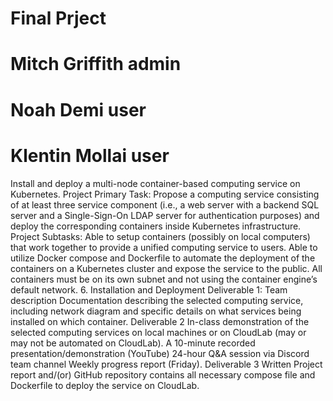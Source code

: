 # Final Prject

# Mitch Griffith  admin
# Noah Demi       user
# Klentin Mollai  user

Install and deploy a multi-node container-based computing service on Kubernetes.
Project Primary Task:
Propose a computing service consisting of at least three service component (i.e., a web server with a backend SQL server and a Single-Sign-On LDAP server for authentication purposes) and deploy the corresponding containers inside Kubernetes infrastructure.
Project Subtasks:
Able to setup containers (possibly on local computers) that work together to provide a unified computing service to users.
Able to utilize Docker compose and Dockerfile to automate the deployment of the containers on a Kubernetes cluster and expose the service to the public.
All containers must be on its own subnet and not using the container engine’s default network.
6. Installation and Deployment
Deliverable 1:
Team description
Documentation describing the selected computing service, including network diagram and specific details on what services being installed on which container.
Deliverable 2
In-class demonstration of the selected computing services on local machines or on CloudLab (may or may not be automated on CloudLab).
A 10-minute recorded presentation/demonstration (YouTube)
24-hour Q&A session via Discord team channel
Weekly progress report (Friday).
Deliverable 3
Written Project report and/(or) GitHub repository contains all necessary compose file and Dockerfile to deploy the service on CloudLab.
